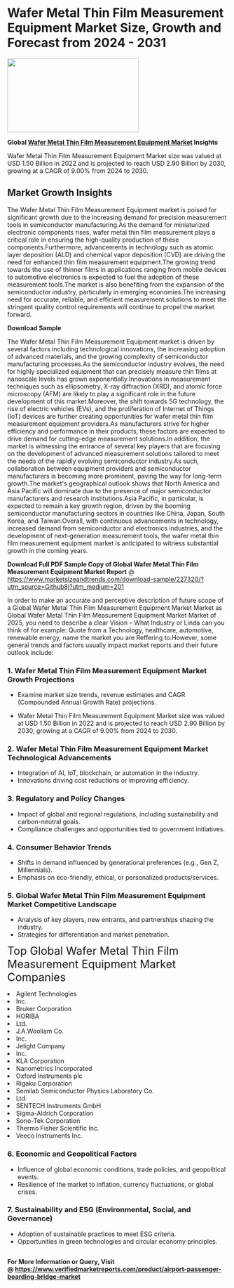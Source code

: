 <H1>Wafer Metal Thin Film Measurement Equipment Market Size, Growth and Forecast from 2024 - 2031</H1><img class="aligncenter size-medium wp-image-584254" src="https://thirdeyenews.in/wp-content/uploads/2024/09/Global-Market-Research-300x168.jpeg" alt="" width="300" height="168" /><p><strong>Global&nbsp;<a href="https://www.marketsizeandtrends.com/download-sample/227320/?utm_source=Github8j?utm_medium=201">Wafer Metal Thin Film Measurement Equipment Market</a> Insights</strong></p><p>Wafer Metal Thin Film Measurement Equipment Market size was valued at USD 1.50 Billion in 2022 and is projected to reach USD 2.90 Billion by 2030, growing at a CAGR of 9.00% from 2024 to 2030.</p><p><h2>Market Growth Insights</h2> The Wafer Metal Thin Film Measurement Equipment market is poised for significant growth due to the increasing demand for precision measurement tools in semiconductor manufacturing.As the demand for miniaturized electronic components rises, wafer metal thin film measurement plays a critical role in ensuring the high-quality production of these components.Furthermore, advancements in technology such as atomic layer deposition (ALD) and chemical vapor deposition (CVD) are driving the need for enhanced thin film measurement equipment.The growing trend towards the use of thinner films in applications ranging from mobile devices to automotive electronics is expected to fuel the adoption of these measurement tools.The market is also benefiting from the expansion of the semiconductor industry, particularly in emerging economies.The increasing need for accurate, reliable, and efficient measurement solutions to meet the stringent quality control requirements will continue to propel the market forward.<p><strong>Download Sample</strong></p> <p>The Wafer Metal Thin Film Measurement Equipment market is driven by several factors including technological innovations, the increasing adoption of advanced materials, and the growing complexity of semiconductor manufacturing processes.As the semiconductor industry evolves, the need for highly specialized equipment that can precisely measure thin films at nanoscale levels has grown exponentially.Innovations in measurement techniques such as ellipsometry, X-ray diffraction (XRD), and atomic force microscopy (AFM) are likely to play a significant role in the future development of this market.Moreover, the shift towards 5G technology, the rise of electric vehicles (EVs), and the proliferation of Internet of Things (IoT) devices are further creating opportunities for wafer metal thin film measurement equipment providers.As manufacturers strive for higher efficiency and performance in their products, these factors are expected to drive demand for cutting-edge measurement solutions.In addition, the market is witnessing the entrance of several key players that are focusing on the development of advanced measurement solutions tailored to meet the needs of the rapidly evolving semiconductor industry.As such, collaboration between equipment providers and semiconductor manufacturers is becoming more prominent, paving the way for long-term growth.The market's geographical outlook shows that North America and Asia Pacific will dominate due to the presence of major semiconductor manufacturers and research institutions.Asia Pacific, in particular, is expected to remain a key growth region, driven by the booming semiconductor manufacturing sectors in countries like China, Japan, South Korea, and Taiwan.Overall, with continuous advancements in technology, increased demand from semiconductor and electronics industries, and the development of next-generation measurement tools, the wafer metal thin film measurement equipment market is anticipated to witness substantial growth in the coming years.<p><span class=""><strong>Download Full PDF Sample Copy of Global Wafer Metal Thin Film Measurement Equipment Market Report</strong> @ <a href="https://www.marketsizeandtrends.com/download-sample/227320/?utm_source=Github8j?utm_medium=201" target="_blank">https://www.marketsizeandtrends.com/download-sample/227320/?utm_source=Github8j?utm_medium=201</a></span></p><p>In order to make an accurate and perceptive description of future scope of a Global&nbsp;Wafer Metal Thin Film Measurement Equipment Market Market as Global&nbsp;Wafer Metal Thin Film Measurement Equipment Market Market of 2025, you need to describe a clear Vision &ndash; What Industry or Linda can you think of for example: Quote from a Technology, healthcare, automotive, renewable energy, name the market you are Reffering to.However, some general trends and factors usually impact market reports and their future outlook include:</p><h3>1.&nbsp;<strong>Wafer Metal Thin Film Measurement Equipment Market Growth Projections</strong></h3><ul><li>Examine market size trends, revenue estimates and CAGR (Compounded Annual Growth Rate) projections.</li><li><p>Wafer Metal Thin Film Measurement Equipment Market size was valued at USD 1.50 Billion in 2022 and is projected to reach USD 2.90 Billion by 2030, growing at a CAGR of 9.00% from 2024 to 2030.</p></li></ul><h3>2.&nbsp;<strong>Wafer Metal Thin Film Measurement Equipment Market Technological Advancements</strong></h3><ul><li>Integration of AI, IoT, blockchain, or automation in the industry.</li><li>Innovations driving cost reductions or improving efficiency.</li></ul><h3>3.&nbsp;<strong>Regulatory and Policy Changes</strong></h3><ul><li>Impact of global and regional regulations, including sustainability and carbon-neutral goals.</li><li>Compliance challenges and opportunities tied to government initiatives.</li></ul><h3>4.&nbsp;<strong>Consumer Behavior Trends</strong></h3><ul><li>Shifts in demand influenced by generational preferences (e.g., Gen Z, Millennials).</li><li>Emphasis on eco-friendly, ethical, or personalized products/services.</li></ul><h3>5.&nbsp;<strong>Global Wafer Metal Thin Film Measurement Equipment Market Competitive Landscape</strong></h3><ul><li>Analysis of key players, new entrants, and partnerships shaping the industry.</li><li>Strategies for differentiation and market penetration.</li></ul><p data-pm-slice="1 1 []"><span style="color: inherit; font-family: inherit; font-size: 25px;">Top Global Wafer Metal Thin Film Measurement Equipment Market Companies</span></p><div class="" data-test-id=""><p><li>Agilent Technologies</li><li> Inc.</li><li> Bruker Corporation</li><li> HORIBA</li><li> Ltd.</li><li> J.A.Woollam Co.</li><li> Inc.</li><li> Jelight Company</li><li> Inc.</li><li> KLA Corporation</li><li> Nanometrics Incorporated</li><li> Oxford Instruments plc</li><li> Rigaku Corporation</li><li> Semilab Semiconductor Physics Laboratory Co.</li><li> Ltd.</li><li> SENTECH Instruments GmbH</li><li> Sigma-Aldrich Corporation</li><li> Sono-Tek Corporation</li><li> Thermo Fisher Scientific Inc.</li><li> Veeco Instruments Inc.</li></p></div><h3>6.&nbsp;<strong>Economic and Geopolitical Factors</strong></h3><ul><li>Influence of global economic conditions, trade policies, and geopolitical events.</li><li>Resilience of the market to inflation, currency fluctuations, or global crises.</li></ul><h3>7.&nbsp;<strong>Sustainability and ESG (Environmental, Social, and Governance)</strong></h3><ul><li>Adoption of sustainable practices to meet ESG criteria.</li><li>Opportunities in green technologies and circular economy principles.</li></ul><h2><strong style="font-size: 14px;">For More Information or Query, Visit @&nbsp;</strong><a style="background-color: #ffffff; font-size: 14px;" href="https://www.marketsizeandtrends.com/report/wafer-metal-thin-film-measurement-equipment-market/" target="_blank">https://www.verifiedmarketreports.com/product/airport-passenger-boarding-bridge-market</a></h2>